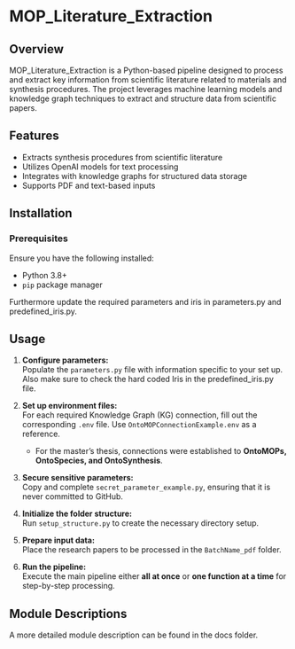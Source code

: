 # MOP_Literature_Extraction

## Overview

MOP_Literature_Extraction is a Python-based pipeline designed to process and extract key information from scientific literature related to materials and synthesis procedures. The project leverages machine learning models and knowledge graph techniques to extract and structure data from scientific papers.

## Features

- Extracts synthesis procedures from scientific literature
- Utilizes OpenAI models for text processing
- Integrates with knowledge graphs for structured data storage
- Supports PDF and text-based inputs

## Installation

### Prerequisites

Ensure you have the following installed:

- Python 3.8+
- `pip` package manager

Furthermore update the required parameters and iris in parameters.py and predefined_iris.py.

## Usage
1. **Configure parameters:**  
   Populate the `parameters.py` file with information specific to your set up.  
   Also make sure to check the hard coded Iris in the predefined_iris.py file. 

2. **Set up environment files:**  
   For each required Knowledge Graph (KG) connection, fill out the corresponding `.env` file. Use `OntoMOPConnectionExample.env` as a reference.  
   - For the master’s thesis, connections were established to **OntoMOPs, OntoSpecies, and OntoSynthesis**.  

3. **Secure sensitive parameters:**  
   Copy and complete `secret_parameter_example.py`, ensuring that it is never committed to GitHub.  

4. **Initialize the folder structure:**  
   Run `setup_structure.py` to create the necessary directory setup.  

5. **Prepare input data:**  
   Place the research papers to be processed in the `BatchName_pdf` folder.  

6. **Run the pipeline:**  
   Execute the main pipeline either **all at once** or **one function at a time** for step-by-step processing.  



## Module Descriptions

A more detailed module description can be found in the docs folder.


